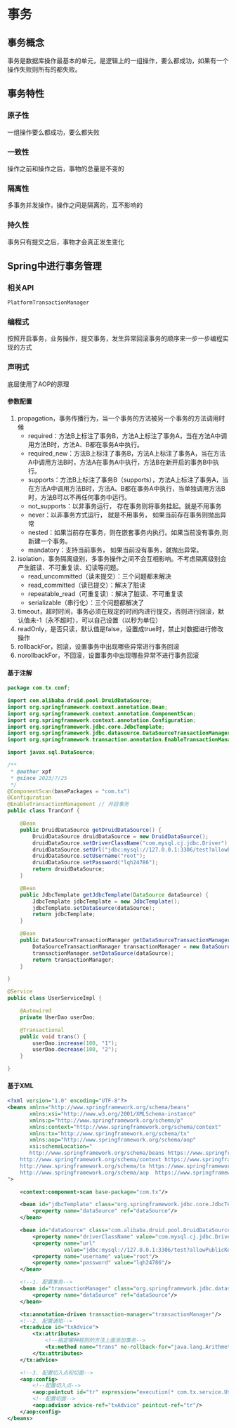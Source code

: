 # 事务

## 事务概念

事务是数据库操作最基本的单元，是逻辑上的一组操作，要么都成功，如果有一个操作失败则所有的都失败。

## 事务特性

### 原子性

一组操作要么都成功，要么都失败

### 一致性

操作之前和操作之后，事物的总量是不变的

### 隔离性

多事务并发操作，操作之间是隔离的，互不影响的

### 持久性

事务只有提交之后，事物才会真正发生变化

## Spring中进行事务管理

### 相关API

```java
PlatformTransactionManager
```



### 编程式

按照开启事务，业务操作，提交事务，发生异常回滚事务的顺序来一步一步编程实现的方式

### 声明式

底层使用了AOP的原理

#### 参数配置

1. propagation，事务传播行为，当一个事务的方法被另一个事务的方法调用时候
   - required：方法B上标注了事务B，方法A上标注了事务A，当在方法A中调用方法B时，方法A、B都在事务A中执行。
   - required_new：方法B上标注了事务B，方法A上标注了事务A，当在方法A中调用方法B时，方法A在事务A中执行，方法B在新开启的事务B中执行。
   - supports：方法B上标注了事务B（supports），方法A上标注了事务A，当在方法A中调用方法B时，方法A、B都在事务A中执行，当单独调用方法B时，方法B可以不再任何事务中运行。
   - not_supports：以非事务运行， 存在事务则将事务挂起。就是不用事务
   - never：以非事务方式运行， 就是不用事务， 如果当前存在事务则抛出异常
   - nested：如果当前存在事务，则在嵌套事务内执行。如果当前没有事务,则新建一个事务。
   - mandatory：支持当前事务， 如果当前没有事务，就抛出异常。
2. isolation，事务隔离级别，多事务操作之间不会互相影响。不考虑隔离级别会产生脏读、不可重复读、幻读等问题。
   - read_uncommitted（读未提交）：三个问题都未解决
   - read_committed（读已提交）：解决了脏读
   - repeatable_read（可重复读）：解决了脏读、不可重复读
   - serializable（串行化）：三个问题都解决了
3. timeout，超时时间，事务必须在规定的时间内进行提交，否则进行回滚，默认值未-1（永不超时），可以自己设置（以秒为单位）
4. readOnly，是否只读，默认值是false，设置成true时，禁止对数据进行修改操作
5. rollbackFor，回滚，设置事务中出现哪些异常进行事务回滚
6. norollbackFor，不回滚，设置事务中出现哪些异常不进行事务回滚

#### 基于注解

```java
package com.tx.conf;

import com.alibaba.druid.pool.DruidDataSource;
import org.springframework.context.annotation.Bean;
import org.springframework.context.annotation.ComponentScan;
import org.springframework.context.annotation.Configuration;
import org.springframework.jdbc.core.JdbcTemplate;
import org.springframework.jdbc.datasource.DataSourceTransactionManager;
import org.springframework.transaction.annotation.EnableTransactionManagement;

import javax.sql.DataSource;

/**
 * @author xpf
 * @since 2023/7/25
 */
@ComponentScan(basePackages = "com.tx")
@Configuration
@EnableTransactionManagement // 开启事务
public class TranConf {

    @Bean
    public DruidDataSource getDruidDataSource() {
        DruidDataSource druidDataSource = new DruidDataSource();
        druidDataSource.setDriverClassName("com.mysql.cj.jdbc.Driver");
        druidDataSource.setUrl("jdbc:mysql://127.0.0.1:3306/test?allowPublicKeyRetrieval=true&useSSL=false&useUnicode=true&characterEncoding=UTF-8&serverTimezone=UTC");
        druidDataSource.setUsername("root");
        druidDataSource.setPassword("lqh24786");
        return druidDataSource;
    }

    @Bean
    public JdbcTemplate getJdbcTemplate(DataSource dataSource) {
        JdbcTemplate jdbcTemplate = new JdbcTemplate();
        jdbcTemplate.setDataSource(dataSource);
        return jdbcTemplate;
    }

    @Bean
    public DataSourceTransactionManager getDataSourceTransactionManager(DataSource dataSource) {
        DataSourceTransactionManager transactionManager = new DataSourceTransactionManager();
        transactionManager.setDataSource(dataSource);
        return transactionManager;
    }

}
```

```java
@Service
public class UserServiceImpl {

    @Autowired
    private UserDao userDao;

    @Transactional
    public void trans() {
        userDao.increase(100, "1");
        userDao.decrease(100, "2");
    }

}
```



#### 基于XML

```xml
<?xml version="1.0" encoding="UTF-8"?>
<beans xmlns="http://www.springframework.org/schema/beans"
       xmlns:xsi="http://www.w3.org/2001/XMLSchema-instance"
       xmlns:p="http://www.springframework.org/schema/p"
       xmlns:context="http://www.springframework.org/schema/context"
       xmlns:tx="http://www.springframework.org/schema/tx"
       xmlns:aop="http://www.springframework.org/schema/aop"
       xsi:schemaLocation="
       http://www.springframework.org/schema/beans https://www.springframework.org/schema/beans/spring-beans.xsd
	http://www.springframework.org/schema/context https://www.springframework.org/schema/context/spring-context.xsd
	http://www.springframework.org/schema/tx https://www.springframework.org/schema/tx/spring-tx.xsd
	http://www.springframework.org/schema/aop  https://www.springframework.org/schema/aop/spring-aop.xsd
">

    <context:component-scan base-package="com.tx"/>

    <bean id="jdbcTemplate" class="org.springframework.jdbc.core.JdbcTemplate">
        <property name="dataSource" ref="dataSource"/>
    </bean>

    <bean id="dataSource" class="com.alibaba.druid.pool.DruidDataSource">
        <property name="driverClassName" value="com.mysql.cj.jdbc.Driver"/>
        <property name="url"
                  value="jdbc:mysql://127.0.0.1:3306/test?allowPublicKeyRetrieval=true&amp;useSSL=false&amp;useUnicode=true&amp;characterEncoding=UTF-8&amp;serverTimezone=UTC"/>
        <property name="username" value="root"/>
        <property name="password" value="lqh24786"/>
    </bean>

    <!--1. 配置事务-->
    <bean id="transactionManager" class="org.springframework.jdbc.datasource.DataSourceTransactionManager">
        <property name="dataSource" ref="dataSource"/>
    </bean>

    <tx:annotation-driven transaction-manager="transactionManager"/>
    <!--2. 配置通知-->
    <tx:advice id="txAdvice">
        <tx:attributes>
            <!--指定哪种规则的方法上面添加事务-->
            <tx:method name="trans" no-rollback-for="java.lang.ArithmeticException"/>
        </tx:attributes>
    </tx:advice>

    <!--3. 配置切入点和切面-->
    <aop:config>
        <!--配置切入点-->
        <aop:pointcut id="tr" expression="execution(* com.tx.service.UserServiceImpl.trans(..))"/>
        <!--配置切面-->
        <aop:advisor advice-ref="txAdvice" pointcut-ref="tr"/>
    </aop:config>
</beans>
```



